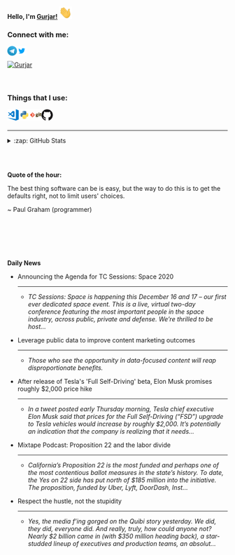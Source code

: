 #### Hello, I'm [Gurjar!](https://GurjarKing.github.io) <img src="https://raw.githubusercontent.com/ABSphreak/ABSphreak/master/gifs/Hi.gif" width="30px"></h2>


### Connect with me:

[<img align="left" alt="Gurjar | Telegram" width="22px" src="https://raw.githubusercontent.com/github/explore/80688e429a7d4ef2fca1e82350fe8e3517d3494d/topics/telegram/telegram.png" />][Telegram]
[<img align="left" alt="Gurjar | Twitter" width="22px" src="https://raw.githubusercontent.com/github/explore/80688e429a7d4ef2fca1e82350fe8e3517d3494d/topics/twitter/twitter.png" />][Twitter]
<br >
<br >
<a href="https://github.com/GurjarKing"><img src="https://komarev.com/ghpvc/?username=GurjarKing" alt="Gurjar" /></a> <br />
<br />
<br />
<!-- <br >

![](https://visitor-badge.glitch.me/badge?page_id=GurjarKing)

<br /> -->

### Things that I use:

[<img align="left" alt="Visual Studio Code" width="26px" src="https://raw.githubusercontent.com/github/explore/80688e429a7d4ef2fca1e82350fe8e3517d3494d/topics/visual-studio-code/visual-studio-code.png" />][VSCode]
[<img align="left" alt="Python" width="26px" src="https://raw.githubusercontent.com/github/explore/80688e429a7d4ef2fca1e82350fe8e3517d3494d/topics/python/python.png" />][Python]
[<img align="left" alt="Git" width="26px" src="https://raw.githubusercontent.com/github/explore/80688e429a7d4ef2fca1e82350fe8e3517d3494d/topics/git/git.png" />][Git]
[<img align="left" alt="GitHub" width="26px" src="https://raw.githubusercontent.com/github/explore/78df643247d429f6cc873026c0622819ad797942/topics/github/github.png" />][Github]

<br />
<br />

---
<details>
  <summary>:zap: GitHub Stats</summary>

<img align="left" alt="Gurjar's Github Stats" src="https://github-readme-stats.vercel.app/api?username=GurjarKing&show_icons=true&hide_border=true&count_private=true&include_all_commit=true&theme=algolia" />

</details>

<!-- ### 🔔 My latest tweet
<a href="https://twitter.com/Gurjar_King43" target="_blank">
	<img src="https://github.com/GurjarKing/GurjarKing/raw/master/tweet.png" width="70%" align="center" alt="Click to view on Twitter" title="My latest tweet, as an image"/>
</a> -->
<br>

<pre>

</pre>

**Quote of the hour:**

The best thing software can be is easy, but the way to do this is to get the defaults right, not to limit users' choices.

~ Paul Graham (programmer)
<pre>

</pre>
<br>
<pre>


</pre>
<strong>Daily News</strong>
  
  - Announcing the Agenda for TC Sessions: Space 2020
     <hr/>
     
      - *TC Sessions: Space is happening this December 16 and 17 – our first ever dedicated space event. This is a live, virtual two-day conference featuring the most important people in the space industry, across public, private and defense. We’re thrilled to be host…*
     
  - Leverage public data to improve content marketing outcomes
      <hr/>
      
      - *Those who see the opportunity in data-focused content will reap disproportionate benefits.*
      
  - After release of Tesla's 'Full Self-Driving' beta, Elon Musk promises roughly $2,000 price hike
      <hr/>
      
      - *In a tweet posted early Thursday morning, Tesla chief executive Elon Musk said that prices for the Full Self-Driving (“FSD”) upgrade to Tesla vehicles would increase by roughly $2,000. It’s potentially an indication that the company is realizing that it needs…*
      
  - Mixtape Podcast: Proposition 22 and the labor divide
      <hr/>
      
      - *California’s Proposition 22 is the most funded and perhaps one of the most contentious ballot measures in the state’s history. To date, the Yes on 22 side has put north of $185 million into the initiative. The proposition, funded by Uber, Lyft, DoorDash, Inst…*
       
  - Respect the hustle, not the stupidity
      <hr/>
       
       - *Yes, the media f’ing gorged on the Quibi story yesterday. We did, they did, everyone did. And really, truly, how could anyone not? Nearly $2 billion came in (with $350 million heading back), a star-studded lineup of executives and production teams, an absolut…*
      

<br />

[VSCode]: https://code.visualstudio.com/
[Python]: https://www.python.org/
[Git]: https://git-scm.com/
[Github]: https://github.com/
[Telegram]: https://t.me/Gurjar_King/
[Twitter]: https://twitter.com/Gurjar_King43/
